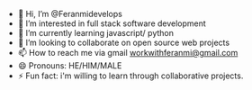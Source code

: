 - 👋 Hi, I’m @Feranmidevelops
- 👀 I’m interested in full stack software development
- 🌱 I’m currently learning javascript/ python
- 💞️ I’m looking to collaborate on open source web projects
- 📫 How to reach me via gmail workwithferanmi@gmail.com
- 😄 Pronouns: HE/HIM/MALE
- ⚡ Fun fact: i'm willing to learn through collaborative projects.

<!---
Feranmidevelops/Feranmidevelops is a ✨ special ✨ repository because its `README.md` (this file) appears on your GitHub profile.
You can click the Preview link to take a look at your changes.
--->
